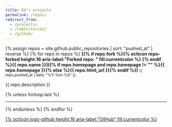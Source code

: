 ```yaml
---
title: Ed’s projects
permalink: /repos/
redirect_from:
  - /projects/
  - /repositories/
  - /github/
---
```


{% assign repos = site.github.public_repositories | sort: "pushed_at" | reverse %}
{% for repo in repos %}
**[{% if repo.fork %}{% octicon repo-forked height:16 aria-label:"Forked repo: " fill:currentcolor %}&nbsp;{% endif %}{{ repo.name }}]({% if repo.homepage and repo.homepage != "" %}{{ repo.homepage }}{% else %}{{ repo.html_url }}{% endif %})** 
<small><time datetime="{{ repo.pushed_at | date: '%Y-%m-%d' }}">{{ repo.pushed_at | date: "%Y-%m-%d" }}</time></small>

{{ repo.description }}

{% unless forloop.last %}<hr size="0.5px">{% endunless %}
{% endfor %}

<a href="https://github.com/{{ site.github.owner.login }}">{% octicon logo-github height:16 aria-label:"GitHub" fill:currentcolor %}</a>